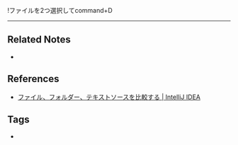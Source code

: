 !ファイルを2つ選択してcommand+D

----
## Related Notes
- 

## References
- [ファイル、フォルダー、テキストソースを比較する | IntelliJ IDEA](https://pleiades.io/help/idea/comparing-files-and-folders.html#twofiles) 

## Tags
- 
